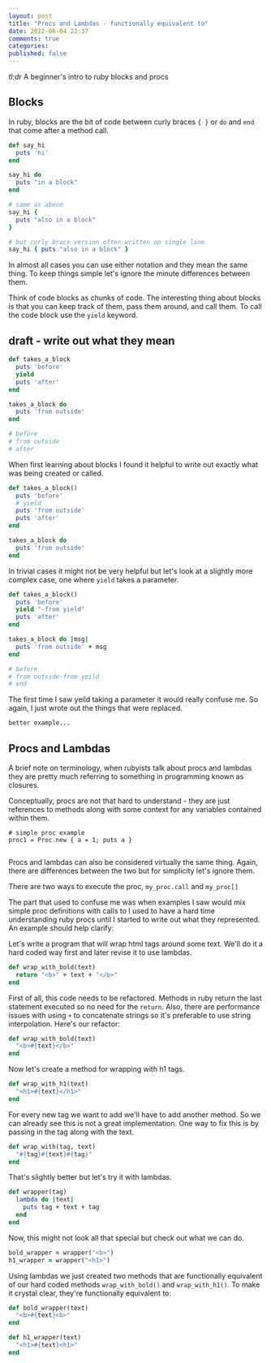 ```yaml
---
layout: post
title: "Procs and Lambdas - functionally equivalent to"
date: 2012-06-04 22:37
comments: true
categories: 
published: false
---
```


*tl:dr* A beginner's intro to ruby blocks and procs

## Blocks

In ruby, blocks are the bit of code between curly braces
`{ }` or `do` and `end` that come after a method call.

``` ruby
def say_hi
  puts 'hi'
end

say_hi do
  puts "in a block"
end

# same as above
say_hi { 
  puts "also in a block"
}

# but curly brace version often written on single line
say_hi { puts "also in a block" }
```

In almost all cases you can use either notation and they mean the same thing. To keep
things simple let's ignore the minute differences between them.

Think of code blocks as chunks of code. The interesting thing about blocks is
that you can keep track of them, pass them around, and call them. To call the
code block use the `yield` keyword.

## draft - write out what they mean
``` ruby
def takes_a_block
  puts 'before'
  yield
  puts 'after'
end

takes_a_block do
  puts 'from outside'
end

# before
# from outside
# after
```
When first learning about blocks I found it helpful to write out exactly what
was being created or called.

``` ruby
def takes_a_block()
  puts 'before'
  # yield
  puts 'from outside'
  puts 'after'
end

takes_a_block do
  puts 'from outside'
end
```

In trivial cases it might not be very helpful but let's look at a slightly more
complex case, one where `yield` takes a parameter.

``` ruby
def takes_a_block()
  puts 'before'
  yield "-from yield"
  puts 'after'
end

takes_a_block do |msg|
  puts 'from outside' + msg
end

# before
# from outside-from yeild
# end
```

The first time I saw yeild taking a parameter it would really confuse me. So 
again, I just wrote out the things that were replaced.

``` ruby
better example...
```

## Procs and Lambdas

A brief note on terminology, when rubyists talk about procs and lambdas they
are pretty much referring to something in programming known as closures.

Conceptually, procs are not that hard to understand - they
are just references to methods along with some context for any variables contained
within them.

```
# simple proc example
proc1 = Proc.new { a = 1; puts a }


```

Procs and lambdas can also be considered virtually the same thing.
Again, there are differences between the two but for simplicity let's ignore them.

There are two ways to execute the proc, `my_proc.call` and `my_proc[]`

The part that used to confuse me was when examples I saw would mix simple proc
definitions with calls to
I used to have a hard time understanding ruby procs until I started to write out
what they represented. An example should help clarify:

Let's write a program that will wrap html tags around some text. We'll do it a
hard coded way first and later revise it to use lambdas.

``` ruby
def wrap_with_bold(text)
  return "<b>" + text + "</b>"
end
```

First of all, this code needs to be refactored. Methods in ruby return the last
statement executed so no need for the `return`. Also, there are performance
issues with using `+` to concatenate strings so it's preferable to use string
interpolation. Here's our refactor:

``` ruby
def wrap_with_bold(text)
  "<b>#{text}</b>"
end
```

Now let's create a method for wrapping with h1 tags.

``` ruby
def wrap_with_h1(text)
  "<h1>#{text}</h1>"
end
```

For every new tag we want to add we'll have to add another method. So we can already see this is not a great implementation.
One way to fix this is by passing in the tag along with the text.

``` ruby
def wrap_with(tag, text)
  "#{tag}#{text}#{tag}"
end
```

That's slightly better but let's try it with lambdas.

``` ruby
def wrapper(tag)
  lambda do |text|
    puts tag + text + tag
  end
end
```

Now, this might not look all that special but check out what we can do.

``` ruby
bold_wrapper = wrapper("<b>")
h1_wrapper = wrapper("<h1>")
```

Using lambdas we just created two methods that are functionally equivalent of
our hard coded methods `wrap_with_bold()` and `wrap_with_h1()`. To make it
crystal clear, they're functionally equivalent to:

``` ruby
def bold_wrapper(text)
  "<b>#{text}<b>"
end

def h1_wrapper(text)
  "<h1>#{text}<h1>"
end
```
